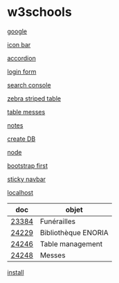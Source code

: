 # w3schools


[google](https://www.google.fr/)

[icon bar](https://awelvor.github.io/w3schools/how%20to/icon%20bar/)

[accordion](https://awelvor.github.io/w3schools/how%20to/accordion/)

[login form](https://awelvor.github.io/w3schools/how%20to/login%20form/)

[search console](https://awelvor.github.io/w3schools/how%20to/search%20console/)

[zebra striped table](https://awelvor.github.io/w3schools/how%20to/zebra%20striped%20table/)

[table messes](https://awelvor.github.io/w3schools/how%20to/table%20messes)

[notes](https://awelvor.github.io/w3schools/how%20to/notes)

[create DB](https://awelvor.github.io/w3schools/how%20to/sql/create%20DB/create%20DB.sql)

[node](https://awelvor.github.io/w3schools/node)

[bootstrap first](https://awelvor.github.io/w3schools/bootstrap/first)

[sticky navbar](https://awelvor.github.io/w3schools/how%20to/sticky%20navbar)



[localhost](http://localhost/)

| doc  |   objet |
|--- |---|
|[23384](https://web.enoria.app/tools/documentspdf/?p=1120678&doc=23384&&preview=pdf&format=a4&optionsName=debut,fin&optionsValue=-30,-1)|Funérailles|
|[24229](https://web.enoria.app/tools/documentspdf/?p=1120678&doc=24229&preview=html)|Bibliothèque ENORIA|
|[24246](https://web.enoria.app/tools/documentspdf/?p=1120678&doc=24246&preview=html)|Table management|
|[24248](https://web.enoria.app/tools/documentspdf/?p=1120678&doc=24248&preview=html)|Messes|


[install](http://localhost/w3schools/php/install.php)
